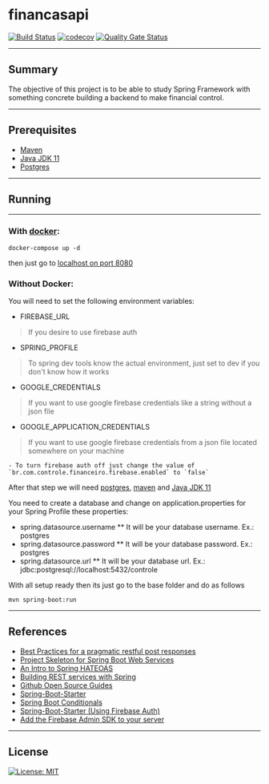 # financasapi
[![Build Status](https://travis-ci.org/emerson-matos/financasapi.svg?branch=master)](https://travis-ci.org/emerson-matos/financasapi)
[![codecov](https://codecov.io/gh/emerson-matos/financasapi/branch/master/graph/badge.svg)](https://codecov.io/gh/emerson-matos/financasapi)
[![Quality Gate Status](https://sonarcloud.io/api/project_badges/measure?project=emerson-matos_financasapi&metric=alert_status)](https://sonarcloud.io/dashboard?id=emerson-matos_financasapi)
___
## Summary
The objective of this project is to be able to study Spring Framework with something concrete building a backend to make financial control.
___
## Prerequisites
* [Maven](https://maven.apache.org/download.cgi)
* [Java JDK 11](https://java.com/en/download/help/download_options.xml)
* [Postgres](https://www.postgresql.org/download/)
___
## Running
___
### With [docker](https://www.docker.com/):
```
docker-compose up -d
```
then just go to [localhost on port 8080](http://localhost:8080)

### Without Docker:

You will need to set the following environment variables:
* FIREBASE_URL
> If you desire to use firebase auth
* SPRING_PROFILE
> To spring dev tools know the actual environment, just set to dev if you don't know how it works
* GOOGLE_CREDENTIALS
> If you want to use google firebase credentials like a string without a json file
* GOOGLE_APPLICATION_CREDENTIALS
> If you want to use google firebase credentials from a json file located somewhere on your machine

    - To turn firebase auth off just change the value of `br.com.controle.financeiro.firebase.enabled` to `false`


After that step we will need [postgres](https://www.postgresql.org/download/), [maven](https://maven.apache.org/download.cgi) and [Java JDK 11](https://java.com/en/download/help/download_options.xml)

You need to create a database and change on application.properties for your Spring Profile these properties:
* spring.datasource.username
** It will be your database username. Ex.: postgres
* spring.datasource.password
** It will be your database password. Ex.: postgres
* spring.datasource.url
** It will be your database url. Ex.: jdbc:postgresql://localhost:5432/controle

With all setup ready then its just go to the base folder and do as follows
```
mvn spring-boot:run
```
___
## References
* [Best Practices for a pragmatic restful post responses](https://www.vinaysahni.com/best-practices-for-a-pragmatic-restful-api)
* [Project Skeleton for Spring Boot Web Services](https://github.com/leanstacks/skeleton-ws-spring-boot)
* [An Intro to Spring HATEOAS](https://www.baeldung.com/spring-hateoas-tutorial)
* [Building REST services with Spring](https://spring.io/guides/tutorials/rest/)
* [Github Open Source Guides](https://opensource.guide/)
* [Spring-Boot-Starter](https://github.com/savicprvoslav/Spring-Boot-starter)
* [Spring Boot Conditionals](https://reflectoring.io/spring-boot-conditionals/)
* [Spring-Boot-Starter (Using Firebase Auth)](https://github.com/savicprvoslav/Spring-Boot-starter/)
* [Add the Firebase Admin SDK to your server](https://firebase.google.com/docs/admin/setup)
___
## License
[![License: MIT](https://img.shields.io/badge/License-MIT-yellow.svg)](https://opensource.org/licenses/MIT)
